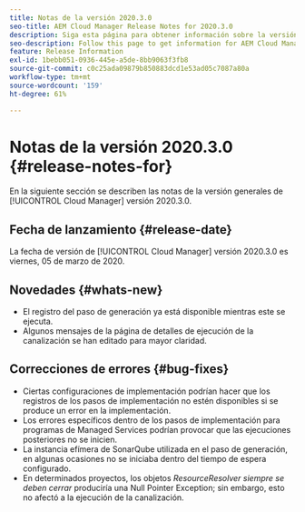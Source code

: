 ```yaml
---
title: Notas de la versión 2020.3.0
seo-title: AEM Cloud Manager Release Notes for 2020.3.0
description: Siga esta página para obtener información sobre la versión 2020.3.0 de Cloud Manager
seo-description: Follow this page to get information for AEM Cloud Manager Release 2020.3.0
feature: Release Information
exl-id: 1bebb051-0936-445e-a5de-8bb9063f3fb8
source-git-commit: c0c25ada09879b850883dcd1e53ad05c7087a80a
workflow-type: tm+mt
source-wordcount: '159'
ht-degree: 61%

---
```


# Notas de la versión 2020.3.0 {#release-notes-for}

En la siguiente sección se describen las notas de la versión generales de [!UICONTROL Cloud Manager] versión 2020.3.0.

## Fecha de lanzamiento {#release-date}

La fecha de versión de [!UICONTROL Cloud Manager] versión 2020.3.0 es viernes, 05 de marzo de 2020.

## Novedades {#whats-new}

* El registro del paso de generación ya está disponible mientras este se ejecuta.
* Algunos mensajes de la página de detalles de ejecución de la canalización se han editado para mayor claridad.

## Correcciones de errores {#bug-fixes}

* Ciertas configuraciones de implementación podrían hacer que los registros de los pasos de implementación no estén disponibles si se produce un error en la implementación.
* Los errores específicos dentro de los pasos de implementación para programas de Managed Services podrían provocar que las ejecuciones posteriores no se inicien.
* La instancia efímera de SonarQube utilizada en el paso de generación, en algunas ocasiones no se iniciaba dentro del tiempo de espera configurado.
* En determinados proyectos, los objetos *ResourceResolver siempre se deben cerrar* produciría una Null Pointer Exception; sin embargo, esto no afectó a la ejecución de la canalización.
